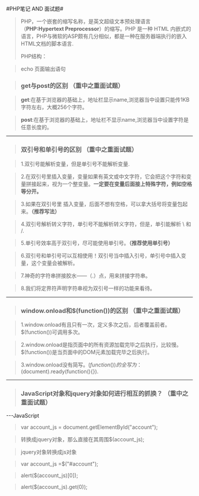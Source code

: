 #PHP笔记 AND 面试题#
> PHP，一个嵌套的缩写名称，是英文超级文本预处理语言（**PHP:Hypertext Preprocessor**）的缩写。PHP 是一种 HTML 内嵌式的语言，PHP与微软的ASP颇有几分相似，都是一种在服务器端执行的嵌入HTML文档的脚本语言.
> 
>PHP结构：<?php  ---   ?>

>    echo  页面输出语句
    
>### get与post的区别  （重中之重面试题）

>**get**:在基于浏览器的基础上，地址栏显示name,浏览器当中设置只能传1KB字符左右，大概256个字符。

> **post**:在基于浏览器的基础上，地址栏不显示name,浏览器当中设置字符是任意长度的。

---

>### 双引号和单引号的区别   （重中之重面试题）

>1.双引号能解析变量，但是单引号不能解析变量.

>2.在双引号里插入变量，变量如果有英文或中文字符，它会把这个字符和变量拼接起来，视为一个整变量。**一定要在变量后面接上特殊字符，例如空格等分开。**

>3.如果在双引号里 插入变量，后面不想有空格，可以拿大括号将变量包起来。**（推荐写法）**

>4.双引号解析转义字符，单引号不能解析转义字符，但是，单引能解析 \ 和 /.

>5.单引号效率高于双引号，尽可能使用单引号。**（推荐使用单引号）**

>6.双引号和单引号可以互相使用！双引号当中插入引号，单引号中插入变量，这个变量会被解析。

>7.神奇的字符串拼接胶水——（.）点，用来拼接字符串。

>8.我们将定界符声明字符串视为双引号一样的功能来看待。

---

>### window.onload和$(function())的区别   （重中之重面试题）

>1.window.onload有且只有一次，定义多次之后，后者覆盖前者。$(function())可调用多次。

>2.window.onload是指页面中的所有资源加载完毕之后执行，比较慢。$(function())是当页面中的DOM元素加载完毕之后执行。

>3.window.onload没有简写。$(function())的全写为：$(document).ready(function(){}).

---

>### JavaScript对象和jquery对象如何进行相互的抓换？   （重中之重面试题）
---JavaScript
>var account_js = document.getElementById("account");

>转换成jquery对象，那么直接在其周围$(account_js);
>

>jquery对象转换成js对象

>var account_js =$("#account");

>alert($(account_js)[0]);

>alert($(account_js).get(0));